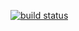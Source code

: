[![build status](https://secure.travis-ci.org/killdream/ekho.png)](http://travis-ci.org/killdream/ekho)
